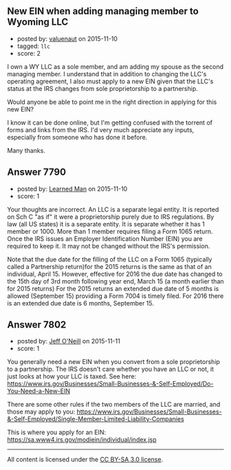 ## New EIN when adding managing member to Wyoming LLC

- posted by: [valuenaut](https://stackexchange.com/users/4664876/valuenaut) on 2015-11-10
- tagged: `llc`
- score: 2

<p>I own a WY LLC as a sole member, and am adding my spouse as the second managing member. I understand that in addition to changing the LLC's operating agreement, I also must apply to a new EIN given that the LLC's status at the IRS changes from sole proprietorship to a partnership.</p>

<p>Would anyone be able to point me in the right direction in applying for this new EIN?</p>

<p>I know it can be done online, but I'm getting confused with the torrent of forms and links from the IRS. I'd very much appreciate any inputs, especially from someone who has done it before.</p>

<p>Many thanks.</p>



## Answer 7790

- posted by: [Learned Man](https://stackexchange.com/users/7236940/learned-man) on 2015-11-10
- score: 1

<p>Your thoughts are incorrect. An LLC is a separate legal entity. It is reported on Sch C "as if" it were a proprietorship purely due to IRS regulations. By law (all US states) it is a separate entity. It is separate whether it has 1 member or 1000. More than 1 member requires filing a Form 1065 return. Once the IRS issues an Employer Identification Number (EIN) you are required to keep it. It may not be changed without the IRS's permission.</p>

<p>Note that the due date for the filling of the LLC on a Form 1065 (typically called a Partnership return)for the 2015 returns is the same as that of an individual, April 15. However, effective for 2016 the due date has changed to the 15th day of 3rd month following year end, March 15 (a month earlier than for 2015 returns) For the 2015 returns an extended due date of 5 months is allowed (September 15) providing a Form 7004 is timely filed. For 2016 there is an extended due date is 6 months, September 15. </p>



## Answer 7802

- posted by: [Jeff O'Neill](https://stackexchange.com/users/46273/jeff-o-neill) on 2015-11-11
- score: 1

<p>You generally need a new EIN when you convert from a sole proprietorship to a partnership.  The IRS doesn't care whether you have an LLC or not, it just looks at how your LLC is taxed.  See here: <a href="https://www.irs.gov/Businesses/Small-Businesses-&amp;-Self-Employed/Do-You-Need-a-New-EIN" rel="nofollow">https://www.irs.gov/Businesses/Small-Businesses-&amp;-Self-Employed/Do-You-Need-a-New-EIN</a></p>

<p>There are some other rules if the two members of the LLC are married, and those may apply to you:  <a href="https://www.irs.gov/Businesses/Small-Businesses-&amp;-Self-Employed/Single-Member-Limited-Liability-Companies" rel="nofollow">https://www.irs.gov/Businesses/Small-Businesses-&amp;-Self-Employed/Single-Member-Limited-Liability-Companies</a></p>

<p>This is where you apply for an EIN: <a href="https://sa.www4.irs.gov/modiein/individual/index.jsp" rel="nofollow">https://sa.www4.irs.gov/modiein/individual/index.jsp</a></p>




---

All content is licensed under the [CC BY-SA 3.0 license](https://creativecommons.org/licenses/by-sa/3.0/).
